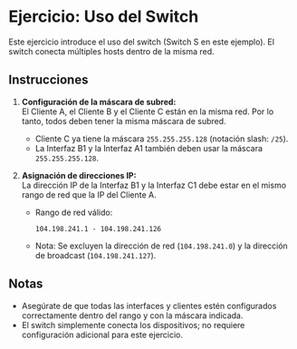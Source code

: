 # Ejercicio: Uso del Switch

Este ejercicio introduce el uso del switch (Switch S en este ejemplo). El switch conecta múltiples hosts dentro de la misma red.

## Instrucciones

1. **Configuración de la máscara de subred:**  
	El Cliente A, el Cliente B y el Cliente C están en la misma red. Por lo tanto, todos deben tener la misma máscara de subred.  
	- Cliente C ya tiene la máscara `255.255.255.128` (notación slash: `/25`).
	- La Interfaz B1 y la Interfaz A1 también deben usar la máscara `255.255.255.128`.

2. **Asignación de direcciones IP:**  
	La dirección IP de la Interfaz B1 y la Interfaz C1 debe estar en el mismo rango de red que la IP del Cliente A.  
	- Rango de red válido:  
	  ```
	  104.198.241.1 - 104.198.241.126
	  ```
	- Nota: Se excluyen la dirección de red (`104.198.241.0`) y la dirección de broadcast (`104.198.241.127`).

## Notas

- Asegúrate de que todas las interfaces y clientes estén configurados correctamente dentro del rango y con la máscara indicada.
- El switch simplemente conecta los dispositivos; no requiere configuración adicional para este ejercicio.

